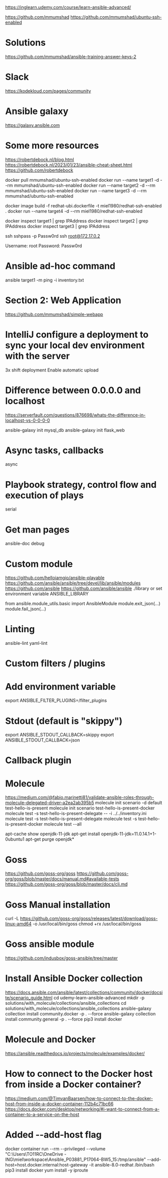 https://inglearn.udemy.com/course/learn-ansible-advanced/

https://github.com/mmumshad
https://github.com/mmumshad/ubuntu-ssh-enabled

# Solutions
https://github.com/mmumshad/ansible-training-answer-keys-2

# Slack
https://kodekloud.com/pages/community

# Ansible galaxy
https://galaxy.ansible.com

# Some more resources
https://robertdebock.nl/blog.html
https://robertdebock.nl/2023/01/23/ansible-cheat-sheet.html
https://github.com/robertdebock



docker pull mmumshad/ubuntu-ssh-enabled
docker run --name target1 -d --rm mmumshad/ubuntu-ssh-enabled 
docker run --name target2 -d --rm mmumshad/ubuntu-ssh-enabled 
docker run --name target3 -d --rm mmumshad/ubuntu-ssh-enabled 

docker image build -f redhat-ubi.dockerfile -t miel1980/redhat-ssh-enabled .
docker run --name target4 -d --rm miel1980/redhat-ssh-enabled

docker inspect target1 | grep IPAddress
docker inspect target2 | grep IPAddress
docker inspect target3 | grep IPAddress

ssh <container-ip-address>
sshpass -p Passw0rd ssh root@172.17.0.2

Username: root
Password: Passw0rd


# Ansible ad-hoc command
ansible target1 -m ping -i inventory.txt



# Section 2: Web Application
https://github.com/mmumshad/simple-webapp


# IntelliJ configure a deployment to sync your local dev environment with the server
3x shift
deployment
Enable automatic upload


# Difference between 0.0.0.0 and localhost
https://serverfault.com/questions/876698/whats-the-difference-in-localhost-vs-0-0-0-0


ansible-galaxy init mysql_db
ansible-galaxy init flask_web



# Async tasks, callbacks
async

# Playbook strategy, control flow and execution of plays
serial


# Get man pages
ansible-doc debug


# Custom module
https://github.com/helloiamgio/ansible-playable
https://github.com/ansible/ansible/tree/devel/lib/ansible/modules
https://github.com/ansible
https://github.com/ansible/ansible
./library
or set environment variable ANSIBLE_LIBRARY

from ansible.module_utils.basic import AnsibleModule
module.exit_json(...)
module.fail_json(...)


# Linting
ansible-lint
yaml-lint


# Custom filters / plugins
# Add environment variable
export ANSIBLE_FILTER_PLUGINS=/filter_plugins


# Stdout (default is "skippy")
export ANSIBLE_STDOUT_CALLBACK=skippy
export ANSIBLE_STDOUT_CALLBACK=json

# Callback plugin


# Molecule
https://medium.com/@fabio.marinetti81/validate-ansible-roles-through-molecule-delegated-driver-a2ea2ab395b5
molecule init scenario -d default test-hello-is-present
molecule init scenario test-hello-is-present-docker
molecule test -s test-hello-is-present-delegate -- -i ../../inventory.ini
molecule test -s test-hello-is-present-delegate
molecule test -s test-hello-is-present-docker
molecule test --all



apt-cache show openjdk-11-jdk
apt-get install openjdk-11-jdk=11.0.14.1+1-0ubuntu1
apt-get purge openjdk*


# Goss
https://github.com/goss-org/goss
https://github.com/goss-org/goss/blob/master/docs/manual.md#available-tests
https://github.com/goss-org/goss/blob/master/docs/cli.md

# Goss Manual installation
curl -L https://github.com/goss-org/goss/releases/latest/download/goss-linux-amd64 -o /usr/local/bin/goss
chmod +rx /usr/local/bin/goss

# Goss ansible module
https://github.com/indusbox/goss-ansible/tree/master


# Install Ansible Docker collection
https://docs.ansible.com/ansible/latest/collections/community/docker/docsite/scenario_guide.html
cd udemy-learn-ansible-advanced
mkdir -p solutions/with_molecule/collections/ansible_collections
cd solutions/with_molecule/collections/ansible_collections
ansible-galaxy collection install community.docker -p . --force
ansible-galaxy collection install community.general -p . --force
pip3 install docker


# Molecule and Docker
https://ansible.readthedocs.io/projects/molecule/examples/docker/


# How to connect to the Docker host from inside a Docker container?
https://medium.com/@TimvanBaarsen/how-to-connect-to-the-docker-host-from-inside-a-docker-container-112b4c71bc66
https://docs.docker.com/desktop/networking/#i-want-to-connect-from-a-container-to-a-service-on-the-host

# Added --add-host flag
docker container run --rm --privileged --volume "C:\Users\TO11RC\OneDrive - ING\miel\workspace\Ansible_P03881_P17064-BW5_15:/tmp/ansible" --add-host=host.docker.internal:host-gateway -it ansible-8.0-redhat /bin/bash
pip3 install docker
yum install -y iproute
